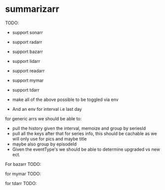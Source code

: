 # summarizarr

TODO:

* support sonarr
* support radarr
* support bazarr
* support lidarr
* support readarr
* support mymar
* support tdarr

* make all of the above possible to be toggled via env
* And an env for interval i.e last day

for generic arrs we should be able to:
* pull the history given the interval, memoize and group by seriesId
* pull all the keys after that for series info, this should be cachable as we will only use for pics and maybe title
* maybe also group by episodeId
* Given the eventType's we should be able to determine upgraded vs new ect.

For bazarr
TODO:

for mymar
TODO:

for tdarr
TODO: